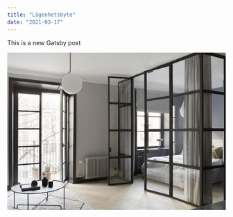 ```yaml
---
title: "Lägenhetsbyte"
date: "2021-03-17"
---
```


This is a new Gatsby post


![Aptpic](./est-living-open-house-vasastan-apartment-fantastic-frank-1-768x553.jpg)